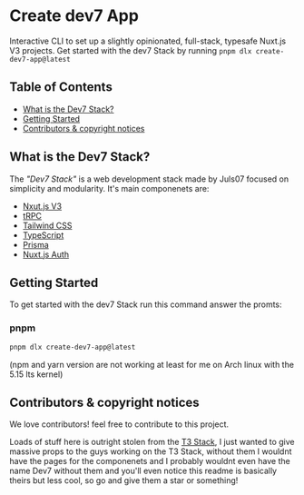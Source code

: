 # Create dev7 App

Interactive CLI to set up a slightly opinionated, full-stack, typesafe Nuxt.js V3 projects.
Get started with the dev7 Stack by running `pnpm dlx create-dev7-app@latest`

## Table of Contents
- <a href="#about">What is the Dev7 Stack?</a>
- <a href="#getting-started">Getting Started</a>
- <a href="#contributors">Contributors & copyright notices</a>

<h2 id="about">What is the Dev7 Stack?</h2>
The <i>"Dev7 Stack"</i> is a web development stack made by Juls07 focused on simplicity and modularity. It's main componenets are:

- <a href="https://v3.nuxtjs.org/" target="_blank">Nxut.js V3</a>
- <a href="https://trpc.io/" target="_blank">tRPC</a>
- <a href="https://tailwindcss.com/" target="_blank">Tailwind CSS</a>
- <a href="https://typescriptlang.org/" target="_blank">TypeScript</a>
- <a href="https://prisma.io/" target="_blank">Prisma</a>
- <a href="https://auth.nuxtjs.org/" target="_blank">Nuxt.js Auth</a>

<h2 id="getting-started">Getting Started</h2>
To get started with the dev7 Stack run this command answer the promts:

### pnpm

```bash
pnpm dlx create-dev7-app@latest
```

(npm and yarn version are not working at least for me on Arch linux with the 5.15 lts kernel)

<h2 id="contributors">Contributors & copyright notices</h2>
We love contributors! feel free to contribute to this project.

<br/>

Loads of stuff here is outright stolen from the <a href="https://github.com/t3-oss/create-t3-app">T3 Stack</a>, I just wanted to give massive props to the guys working on the T3 Stack, without them I wouldnt have the pages for the componenets and I probably wouldnt even have the name Dev7 without them and you'll even notice this readme is basically theirs but less cool, so go and give them a star or something!
